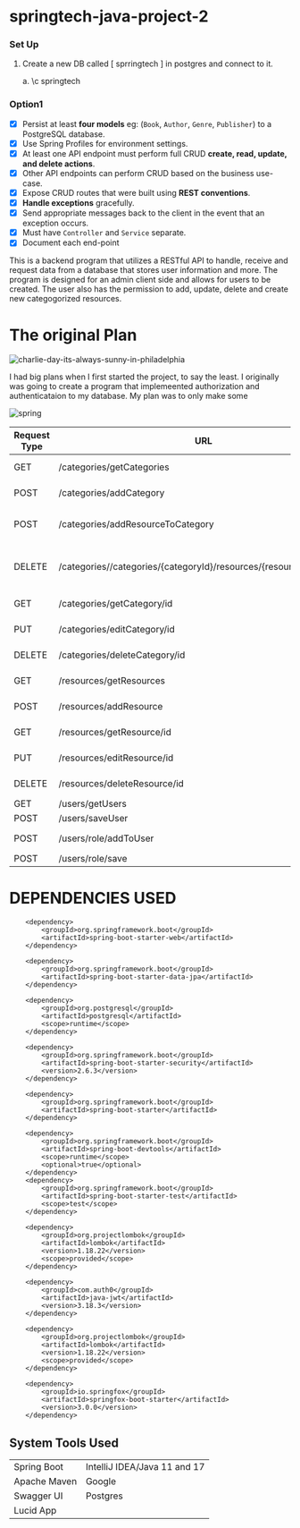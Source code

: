 # springtech-java-project-2

### Set Up
1. Create a new DB called [ sprringtech ] in postgres and connect to it. 

    a. \c springtech

### Option1

- [X] Persist at least **four models** eg: (`Book`, `Author`, `Genre`, `Publisher`) to a PostgreSQL database.
- [X] Use Spring Profiles for environment settings.
- [X] At least one API endpoint must perform full CRUD **create, read, update, and delete actions**.
- [X] Other API endpoints can perform CRUD based on the business use-case.    
- [X] Expose CRUD routes that were built using **REST conventions**.
- [X] **Handle exceptions** gracefully.
- [X] Send appropriate messages back to the client in the event that an exception occurs.
- [X] Must have `Controller` and  `Service` separate.
- [X] Document each end-point

This is a backend program that utilizes a RESTful API to handle, receive and request data from a database that stores user information and more. The program is designed for an admin client side and allows for users to be created. The user also has the permission to add, update, delete and create new categogorized resources. 

# The original Plan

![charlie-day-its-always-sunny-in-philadelphia](https://user-images.githubusercontent.com/68618256/152446514-6928c9d2-8466-4308-9bc1-8420ed06b715.gif)

I had big plans when I first started the project, to say the least. I originally was going to create a program that implemeented authorization and authenticataion to my database. My plan was to only make some 

![spring](https://user-images.githubusercontent.com/68618256/152446601-990201a3-7126-4981-b65d-547ce5bbe509.jpeg)

| Request Type | URL| Functionality | 
|--|--|--|
| GET | /categories/getCategories | Get all Categories |
| POST | /categories/addCategory | Add a Category |
| POST | /categories/addResourceToCategory | Add a Resource to a Category |
| DELETE | /categories//categories/{categoryId}/resources/{resourceId}/remove | Remove a Resource from a Category |
| GET | /categories/getCategory/id | Get a Category |
| PUT | /categories/editCategory/id | Edit a Category |
| DELETE | /categories/deleteCategory/id | Remove a Category |
| GET | /resources/getResources | Get all Resources |
| POST | /resources/addResource | Add a Resource |
| GET | /resources/getResource/id | Get a Resource |
| PUT | /resources/editResource/id | Edit a Resource |
| DELETE | /resources/deleteResource/id | Remove a Resource |
| GET | /users/getUsers | Get all Users |
| POST | /users/saveUser | Add a User |
| POST | /users/role/addToUser | Add a Role to User |
| POST | /users/role/save | Add a Role |


# DEPENDENCIES USED

        <dependency>
            <groupId>org.springframework.boot</groupId>
            <artifactId>spring-boot-starter-web</artifactId>
        </dependency>

        <dependency>
            <groupId>org.springframework.boot</groupId>
            <artifactId>spring-boot-starter-data-jpa</artifactId>
        </dependency>

        <dependency>
            <groupId>org.postgresql</groupId>
            <artifactId>postgresql</artifactId>
            <scope>runtime</scope>
        </dependency>

        <dependency>
            <groupId>org.springframework.boot</groupId>
            <artifactId>spring-boot-starter-security</artifactId>
            <version>2.6.3</version>
        </dependency>

        <dependency>
            <groupId>org.springframework.boot</groupId>
            <artifactId>spring-boot-starter</artifactId>
        </dependency>

        <dependency>
            <groupId>org.springframework.boot</groupId>
            <artifactId>spring-boot-devtools</artifactId>
            <scope>runtime</scope>
            <optional>true</optional>
        </dependency>
        <dependency>
            <groupId>org.springframework.boot</groupId>
            <artifactId>spring-boot-starter-test</artifactId>
            <scope>test</scope>
        </dependency>

        <dependency>
            <groupId>org.projectlombok</groupId>
            <artifactId>lombok</artifactId>
            <version>1.18.22</version>
            <scope>provided</scope>
        </dependency>

        <dependency>
            <groupId>com.auth0</groupId>
            <artifactId>java-jwt</artifactId>
            <version>3.18.3</version>
        </dependency>

        <dependency>
            <groupId>org.projectlombok</groupId>
            <artifactId>lombok</artifactId>
            <version>1.18.22</version>
            <scope>provided</scope>
        </dependency>

        <dependency>
            <groupId>io.springfox</groupId>
            <artifactId>springfox-boot-starter</artifactId>
            <version>3.0.0</version>
        </dependency>

## System Tools Used

|  |  |
| --- | :--- |
| Spring Boot | IntelliJ IDEA/Java 11 and 17 |
| Apache Maven | Google |
| Swagger UI | Postgres |
| Lucid App |

